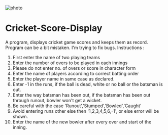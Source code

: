 ![photo](https://hizliresim.com/TqFZ9q)

# Cricket-Score-Display
A program, displays cricket game scores and keeps them as record.
Program can be a bit mistaken. I'm trying to fix bugs.
Instructions :
1. First enter the name of two playing teams
2. Enter the number of overs to be played in each innings
3. Please do not enter no. of overs or score in character form
4. Enter the name of players according to correct batting order
5. Enter the player name in same case as declared.
6. Enter -1 in the runs, if the ball is dead, white or no ball or the batsman is out.
7. Enter the way batsman has been out, if the batsman has been out through runout, bowler won't get a wicket.
8. Be careful with the case 'Runout','Stumped','Bowled','Caught'
9. Avoid entering runs other else then '1,2,3,4,5,6,-1', or else error will be shown.
10. Enter the name of the new bowler after every over and start of the inning.
